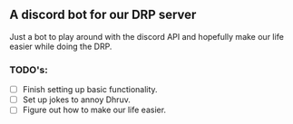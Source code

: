 ## A discord bot for our DRP server

Just a bot to play around with the discord API and hopefully make our life easier while doing the DRP.

### TODO's:
- [ ] Finish setting up basic functionality.
- [ ] Set up jokes to annoy Dhruv.
- [ ] Figure out how to make our life easier.